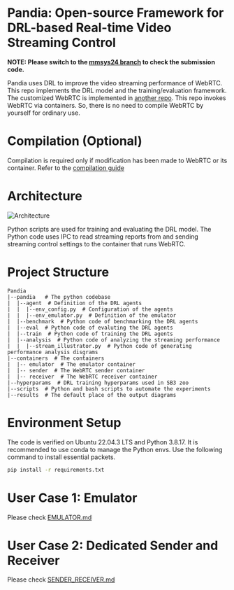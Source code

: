 Pandia: Open-source Framework for DRL-based Real-time Video Streaming Control
===
**NOTE: Please switch to the [mmsys24 branch](https://github.com/johnson-li/Pandia/tree/mmsys24) to check the submission code.**

Pandia uses DRL to improve the video streaming performance of WebRTC. This repo implements the DRL model and the training/evaluation framework. The customized WebRTC is implemented in [another repo](https://github.com/johnson-li/webrtc/tree/pandia). This repo invokes WebRTC via containers. So, there is no need to compile WebRTC by yourself for ordinary use.

Compilation (Optional)
===
Compilation is required only if modification has been made to WebRTC or its container. Refer to the [compilation guide](COMPILE.md)

Architecture
===

![Architecture](https://docs.google.com/drawings/d/e/2PACX-1vTF7H__JOJsfnCUQKSdt9ubLGv_-BthUDodCtZBYpxiN45_XAmCTKZVTf3xfKW3BeBGxGDViAPCHezh/pub?w=957&h=375)

Python scripts are used for training and evaluating the DRL model. The Python code uses IPC to read streaming reports from and sending streaming control settings to the container that runs WebRTC. 

Project Structure
===
```
Pandia
|--pandia   # The python codebase
|  |--agent  # Definition of the DRL agents
|  |  |--env_config.py  # Configuration of the agents 
|  |  |--env_emulator.py  # Definition of the emulator 
|  |--benchmark  # Python code of benchmarking the DRL agents
|  |--eval  # Python code of evaluting the DRL agents
|  |--train  # Python code of training the DRL agents
|  |--analysis  # Python code of analyzing the streaming performance
|  |  |--stream_illustrator.py  # Python code of generating performance analysis disgrams
|--containers  # The containers
|  |-- emulator  # The emulator container
|  |-- sender  # The WebRTC sender container
|  |-- receiver  # The WebRTC receiver container
|--hyperparams  # DRL training hyperparams used in SB3 zoo
|--scripts  # Python and bash scripts to automate the experiments
|--results  # The default place of the output diagrams
```


Environment Setup
===
The code is verified on Ubuntu 22.04.3 LTS and Python 3.8.17. It is recommended to use conda to manage the Python envs. Use the following command to install essential packets.

```bash
pip install -r requirements.txt
```



User Case 1: Emulator
===

Please check [EMULATOR.md](EMULATOR.md)


User Case 2: Dedicated Sender and Receiver
===

Please check [SENDER_RECEIVER.md](SENDER_RECEIVER.md)